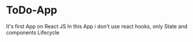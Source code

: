 # ToDo-App
It's first App on React JS
In this App i don't use react hooks, only State and components Lifecycle
